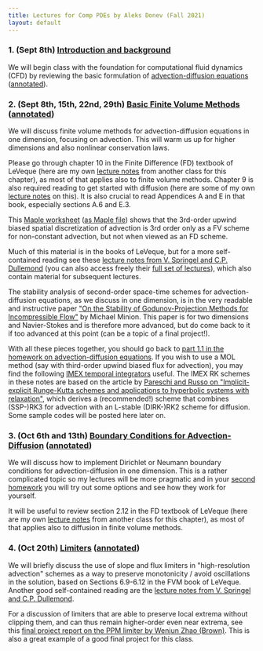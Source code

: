 ```yaml
---
title: Lectures for Comp PDEs by Aleks Donev (Fall 2021)
layout: default
---
```


### 1. (Sept 8th) [Introduction and background](Lectures/IntroNumPDEs.pdf)

We will begin class with the foundation for computational fluid dynamics (CFD) by reviewing the basic formulation of [advection-diffusion equations](Lectures/AdvDiffEqs.pdf) ([annotated](Lectures/AdvDiffEqs_class.pdf)).

### 2. (Sept 8th, 15th, 22nd, 29th) [Basic Finite Volume Methods](Lectures/BasicFVM.pdf) ([annotated](Lectures/BasicFVM_class.pdf))

We will discuss finite volume methods for advection-diffusion equations in one dimension, focusing on advection. This will warm us up for higher dimensions and also nonlinear conservation laws.

Please go through chapter 10 in the Finite Difference (FD) textbook of LeVeque (here are my own [lecture notes](https://cims.nyu.edu/~donev/Teaching/NMII/Lectures/FD_Parabolic.pdf) from another class for this chapter), as most of that applies also to finite volume methods. Chapter 9 is also required reading to get started with diffusion (here are some of my own [lecture notes](https://cims.nyu.edu/~donev/Teaching/NMII/Lectures/FD_Hyperbolic.pdf) on this). It is also crucial to read Appendices A and E in that book, especially sections A.6 and E.3. 

This [Maple worksheet](Lectures/ThirdOrderUpwind.pdf) ([as Maple file](Lectures/ThirdOrderUpwind.mw)) shows that the 3rd-order upwind biased spatial discretization of advection is 3rd order only as a FV scheme for non-constant advection, but not when viewed as an FD scheme.

Much of this material is in the books of LeVeque, but for a more self-contained reading see these [lecture notes from V. Springel and C.P. Dullemond](Lectures/SlopeLimiters_Notes.pdf) (you can also access freely their [full set of lectures](http://www.ita.uni-heidelberg.de/%7Edullemond/lectures/num_fluid_2012/)), which also contain material for subsequent lectures. 

The stability analysis of second-order space-time schemes for advection-diffusion equations, as we discuss in one dimension, is in the very readable and instructive paper ["On the Stability of Godunov-Projection Methods for Incompressible Flow"](http://www.sciencedirect.com/science/article/pii/S0021999196900352) by Michael Minion. This paper is for two dimensions and Navier-Stokes and is therefore more advanced, but do come back to it if too advanced at this point (can be a topic of a final project!).

With all these pieces together, you should go back to [part 1.1 in the homework on advection-diffusion equations](Assignments/AdvDiff.pdf). If you wish to use a MOL method (say with third-order upwind biased flux for advection), you may find the following [IMEX temporal integrators](Lectures/IMEX.pdf) useful. The IMEX RK schemes in these notes are based on the article by [Pareschi and Russo on "Implicit-explicit Runge-Kutta schemes and applications to hyperbolic systems with relaxation"](https://link.springer.com/article/10.1007/s10915-004-4636-4), which derives a (recommended!) scheme that combines (SSP-)RK3 for advection with an L-stable (DIRK-)RK2 scheme for diffusion. Some sample codes will be posted here later on.

### 3. (Oct 6th and 13th) [Boundary Conditions for Advection-Diffusion](Lectures/AdvDiffBCs.pdf) ([annotated](Lectures/AdvDiffBCs_class.pdf))

We will discuss how to implement Dirichlet or Neumann boundary conditions for advection-diffusion in one dimension. This is a rather complicated topic so my lectures will be more pragmatic and in your [second homework](Assignments/AdvDiff.pdf) you will try out some options and see how they work for yourself.

It will be useful to review section 2.12 in the FD textbook of LeVeque (here are my own [lecture notes](https://cims.nyu.edu/~donev/Teaching/NMII/Lectures/FD_Elliptic_1D.pdf) from another class for this chapter), as most of that applies also to diffusion in finite volume methods.

### 4. (Oct 20th) [Limiters](Lectures/Limiters.pdf) ([annotated](Lectures/Limiters_class.pdf))

We will briefly discuss the use of slope and flux limiters in "high-resolution advection" schemes as a way to preserve monotonicity / avoid oscillations in the solution, based on Sections 6.9-6.12 in the FVM book of LeVeque. Another good self-contained reading are the [lecture notes from V. Springel and C.P. Dullemond](Lectures/SlopeLimiters_Notes.pdf).

For a discussion of limiters that are able to preserve local extrema without clipping them, and can thus remain higher-order even near extrema, see this [final project report on the PPM limiter by Wenjun Zhao (Brown)](Lectures/QuadraticLimiters_WenjunZhao.pdf). This is also a great example of a good final project for this class.
